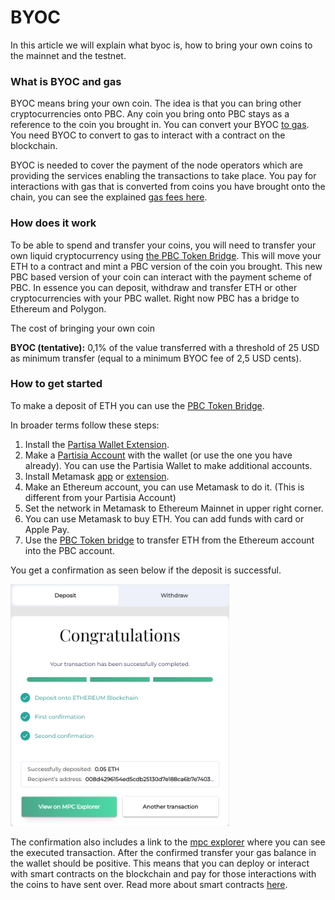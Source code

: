 # BYOC
In this article we will explain what byoc is, how to bring your own coins to the mainnet and the testnet.

### What is BYOC and gas

BYOC means bring your own coin. The idea is that you can bring other cryptocurrencies onto PBC. Any coin you bring onto PBC stays as a reference to the coin you brought in. You can convert your BYOC [to gas](gas/gas.md). 
You need BYOC to convert to gas to interact with a contract on the blockchain.

BYOC is needed to cover the payment of the node operators which are providing the services enabling the transactions to take place. You pay for interactions with gas that is converted from coins you have brought onto the chain, you can see the explained [gas fees here](gas/gas.md). 

### How does it work

To be able to spend and transfer your coins, you will need to transfer your own liquid cryptocurrency using [the PBC Token Bridge](https://bridge.mpcexplorer.com/). This will move your ETH to a contract and mint a PBC version of the coin you brought. This new PBC based version of your coin can interact with the payment scheme of PBC. In essence you can deposit, withdraw and transfer ETH or other cryptocurrencies with your PBC wallet.
Right now PBC has a bridge to Ethereum and Polygon.

The cost of bringing your own coin

**BYOC (tentative):**
0,1% of the value transferred with a threshold of 25 USD as minimum transfer (equal to a minimum BYOC fee of 2,5 USD cents).


### How to get started

To make a deposit of ETH you can use the [PBC Token Bridge](https://bridge.mpcexplorer.com).

In broader terms follow these steps: 
1. Install the [Partisa Wallet Extension](https://chrome.google.com/webstore/detail/partisia-wallet/gjkdbeaiifkpoencioahhcilildpjhgh).
2. Make a [Partisia Account](../pbc-fundamentals/create-an-account.md) with the wallet (or use the one you have already). You can use the Partisia Wallet to make additional accounts.
3. Install Metamask [app](https://metamask.io/) or [extension](https://chrome.google.com/webstore/detail/metamask/nkbihfbeogaeaoehlefnkodbefgpgknn).
4. Make an Ethereum account, you can use Metamask to do it. (This is different from your Partisia Account)
5. Set the network in Metamask to Ethereum Mainnet in upper right corner.
6. You can use Metamask to buy ETH. You can add funds with card or Apple Pay.
7. Use the [PBC Token bridge](https://bridge.mpcexplorer.com/) to transfer ETH from the Ethereum account into the PBC account.

You get a confirmation as seen below if the deposit is successful. 

<img alt="Deposit" src="bridge-transfer-confirmation.png" width="350"/>

The confirmation also includes a link to the [mpc explorer](https://mpcexplorer.com/) where you can see the executed transaction. After the confirmed transfer your gas balance in the wallet should be positive. This means that you can deploy or interact with smart contracts on the blockchain and pay for those interactions with the coins to have sent over. Read more about smart contracts [here](../smart-contracts/what-is-a-smart-contract.md).


